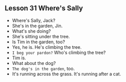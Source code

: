 ## Lesson 31 Where's Sally

- Where's Sally, Jack?
- She's in the garden, Jin.
- What's she doing?
- She's sitting under the tree.
- Is Tim in the garden, too?
- Yes, he is. He's climbing the tree.
- `I beg your pardon?` Who's climbing the tree?
- Tim is.
- What about the dog?
- `The dog's in the garden`, too.
- It's running across the grass. It's running after a cat.
